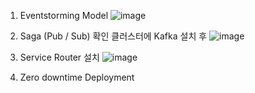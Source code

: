 
1. Eventstorming Model
![image](https://github.com/KimKyonghyun/homework/assets/133614160/c23ca53f-1259-415e-8879-be3b18728b6f)

2. Saga (Pub / Sub) 확인 클러스터에 Kafka 설치 후
![image](https://github.com/KimKyonghyun/homework/assets/133614160/0c91a89a-f6c3-4dad-9705-5163ec8fe69b)

3. Service Router 설치
![image](https://github.com/KimKyonghyun/homework/assets/133614160/b41d9858-37d8-4afa-b730-70c4df96ac2a)

4. Zero downtime Deployment
